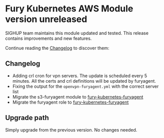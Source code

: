 # Fury Kubernetes AWS Module version unreleased

SIGHUP team maintains this module updated and tested. This release contains improvements and new features.

Continue reading the [Changelog](#changelog) to discover them:

## Changelog

- Adding crl cron for vpn servers. The update is scheduled every 5 minutes. All the certs and crl definitions will be updated by furyagent.
- Fixing the output for the `openvpn-furyagent.yml` with the correct server list
- Migrate the s3-furyagent module to [fury-kubernetes-furyagent](https://github.com/sighupio/fury-kubernetes-furyagent)
- Migrate the furyagent role to [fury-kubernetes-furyagent](https://github.com/sighupio/fury-kubernetes-furyagent)


## Upgrade path

Simply upgrade from the previous version. No changes needed.

